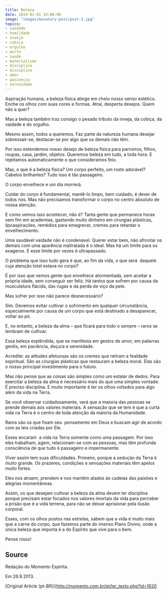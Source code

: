 ```yaml
---
title: Beleza
date: 2019-02-01 19:00:00
image: "images/masonary-post/post-2.jpg"
topics: 
- vaidade
- humildade
- inveja
- cobica
- orgulho
- morte
- saude
- materialismo
- disciplina
- disciplina
- amor
- paciencia
- serenidade
---
```


Aspiração humana, a beleza física atinge em cheio nosso senso estético. Enche
os olhos com suas cores e formas. Atrai, desperta desejos. Quem não a quer?

Mas a beleza também traz consigo o pesado tributo da inveja, da cobiça, da
vaidade e do orgulho.

Mesmo assim, todos a queremos. Faz parte da natureza humana desejar
sobressair-se, destacar-se por algo que os demais não têm.

Por isso estendemos nosso desejo de beleza física para parceiros, filhos,
roupas, casa, jardim, objetos. Queremos beleza em tudo, a toda hora. E
rejeitamos automaticamente o que consideramos feio.

Mas, o que é a beleza física? Um corpo perfeito, um rosto adorável? Cabelos
brilhantes? Tudo isso é tão passageiro.

O corpo envelhece e um dia morrerá.

Cuidar do corpo é fundamental, mantê-lo limpo, bem cuidado, é dever de todos
nós. Mas não precisamos transformar o corpo no centro absoluto de nossa
atenção.

E como vemos isso acontecer, não é? Tanta gente que permanece horas sem fim em
academias, gastando muito dinheiro em cirurgias plásticas, lipoaspirações,
remédios para emagrecer, cremes para retardar o envelhecimento.

Uma saudável vaidade não é condenável. Querer estar bem, não afrontar os demais
com uma aparência maltratada é o ideal. Mas há um limite para os exageros. E
esse limite por vezes é ultrapassado.

O problema que isso tudo gera é que, ao fim da vida, o que será  daquele cuja
atenção total estava no corpo?

É por isso que vemos gente que envelhece atormentada, sem aceitar a própria
idade, sem conseguir ser feliz. Há tantos que sofrem por causa da musculatura
flácida, das rugas e da perda de viço da pele.

Mas sofrer por isso não parece desnecessário?

Sim. Devemos evitar cultivar o sofrimento em qualquer circunstância,
especialmente por causa de um corpo que está destinado a desaparecer, voltar ao
pó.

E, no entanto, a beleza da alma – que ficará para todo o sempre – raros se
lembram de cultivar.

Essa beleza esplêndida, que se manifesta em gestos de amor, em palavras gentis,
em paciência, doçura e serenidade.

Acredite: as atitudes afetuosas são os cremes que retiram a fealdade
espiritual. São as cirurgias plásticas que restauram a beleza moral. Elas são o
nosso principal investimento para o futuro.

Mas não pense que as coisas são simples como um estalar de dedos. Para
exercitar a beleza da alma é necessário mais do que uma simples vontade. É
preciso disciplina. E muito importante é ter os olhos voltados para algo além
da vida na Terra.

Se você observar cuidadosamente, verá que a maioria das pessoas se prende
demais aos valores materiais. A sensação que se tem é que a curta vida na Terra
é o centro de toda atenção da maioria da Humanidade.

Raros são os que fixam seu  pensamento em Deus e buscam agir de acordo com as
leis criadas por Ele.

Esses encaram  a vida na Terra somente como uma passagem. Por isso eles
trabalham, agem, relacionam-se com as pessoas, mas têm profunda consciência de
que tudo é passageiro e impermanente.

Viver assim tem suas dificuldades. Primeiro, porque a sedução da Terra é muito
grande. Os prazeres, condições e sensações materiais têm apelos muito fortes.

Eles nos atraem, prendem e nos mantêm atados às cadeias das paixões e alegrias
momentâneas.

Assim, os que desejam cultivar a beleza da alma devem ter disciplina porque
precisam estar focados nos valores imortais da vida para perceber a prisão que
é a vida terrena, para não se deixar aprisionar pela ilusão corporal.

Esses, com os olhos postos nas estrelas, sabem que a vida é muito mais que a
carne do corpo, que fazemos parte do imenso Plano Divino, onde a única beleza
que importa é a do Espírito que vive para o bem.

Pense nisso!

## Source
Redação do Momento Espírita.

Em 26.9.2013.


[Original Article (pt-BR)](http://momento.com.br/pt/ler_texto.php?id=1620
